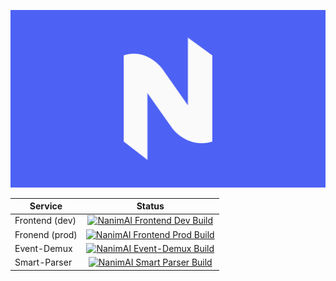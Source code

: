 ![# NanimAI](./banner.png)


| Service   |      Status      | 
|----------|:-------------:|
| Frontend (dev) |  [![NanimAI Frontend Dev Build](https://github.com/nanimai-team/frontend/actions/workflows/dev.yaml/badge.svg)](https://github.com/nanimai-team/frontend/actions/workflows/dev.yaml)| 
| Fronend (prod) |    [![NanimAI Frontend Prod Build](https://github.com/nanimai-team/frontend/actions/workflows/prod.yml/badge.svg)](https://github.com/nanimai-team/frontend/actions/workflows/prod.yml)   |   
| Event-Demux | [![NanimAI Event-Demux Build](https://github.com/nanimai-team/event-demux/actions/workflows/main.yaml/badge.svg)](https://github.com/nanimai-team/event-demux/actions/workflows/main.yaml) |
| Smart-Parser | [![NanimAI Smart Parser Build](https://github.com/nanimai-team/smart-parser/actions/workflows/main.yml/badge.svg)](https://github.com/nanimai-team/smart-parser/actions/workflows/main.yml) |
